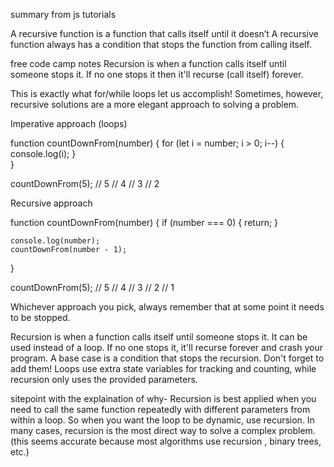summary from js tutorials

A recursive function is a function that calls itself until it doesn’t
A recursive function always has a condition that stops the function from calling itself.

free code camp notes
Recursion is when a function calls itself until someone stops it. If no one stops it then it'll recurse (call itself) forever.

This is exactly what for/while loops let us accomplish! Sometimes, however, recursive solutions are a more elegant approach to solving a problem.



Imperative approach (loops)

function countDownFrom(number) {
	for (let i = number; i > 0; i--) {
		console.log(i);
	}	
}

countDownFrom(5);
// 5
// 4
// 3
// 2


Recursive approach

function countDownFrom(number) {
	if (number === 0) {
		return;
	}

    console.log(number);    
    countDownFrom(number - 1);
}

countDownFrom(5);
// 5
// 4
// 3
// 2
// 1

Whichever approach you pick, always remember that at some point it needs to be stopped.

Recursion is when a function calls itself until someone stops it.
It can be used instead of a loop.
If no one stops it, it'll recurse forever and crash your program.
A base case is a condition that stops the recursion. Don't forget to add them!
Loops use extra state variables for tracking and counting, while recursion only uses the provided parameters.

sitepoint with the explaination of why- 
Recursion is best applied when you need to call the same function repeatedly with different parameters from within a loop. 
So when you want the loop to be dynamic, use recursion.
In many cases, recursion is the most direct way to solve a complex problem. (this seems accurate because most algorithms use recursion , binary trees, etc.)